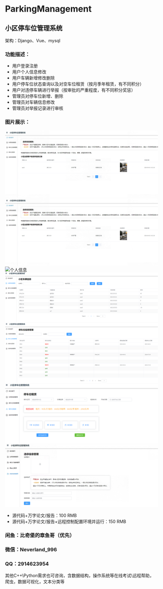 # ParkingManagement



## 小区停车位管理系统

架构：Django、Vue、mysql

### 功能描述：
* 用户登录注册
* 用户个人信息修改
* 用户车辆新增修改删除
* 用户停车位状态查询以及对空车位租赁（按月季年租赁，有不同积分）
* 用户对违停车辆进行举报（按审批的严重程度，有不同积分奖惩）
* 管理员对停车位新增、删除
* 管理员对车辆信息修改
* 管理员对举报记录进行审核

### 图片展示：

![登录](./登录.png)
![主页](./主页.png)
![个人信息](./个人信息.png)
![车辆查询](./车辆查询.png)
![停车位](./停车位.png)
![租赁](./租赁.png)
![举报](./举报.png)

* 源代码+万字论文/报告：100 RMB
* 源代码+万字论文/报告+远程控制配置环境并运行：150 RMB

### 闲鱼：比奇堡的章鱼哥（优先）
### 微信：Neverland_996
### QQ：2914623954


其他C++\Python需求也可咨询，含数据结构，操作系统等在线考试\远程帮助，爬虫，数据可视化，文本分类等

